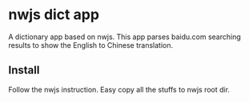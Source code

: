 # nwjs dict app

A dictionary app based on nwjs. This app parses baidu.com searching results to show the English to Chinese translation.

## Install

Follow the nwjs instruction.
Easy copy all the stuffs to nwjs root dir.